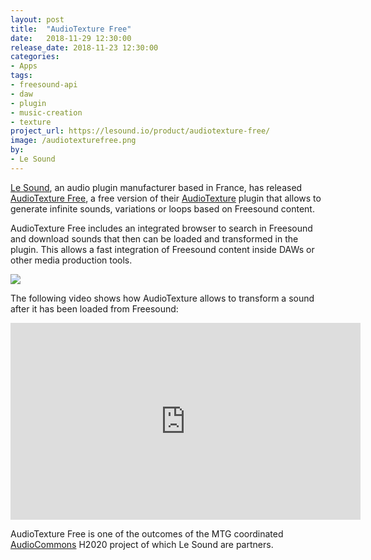 ```yaml
---
layout: post
title:  "AudioTexture Free"
date:   2018-11-29 12:30:00
release_date: 2018-11-23 12:30:00
categories: 
- Apps
tags: 
- freesound-api
- daw
- plugin
- music-creation
- texture
project_url: https://lesound.io/product/audiotexture-free/
image: /audiotexturefree.png
by: 
- Le Sound
---
```


[Le Sound](https://lesound.io), an audio plugin manufacturer based in France, has released [AudioTexture Free](https://lesound.io/product/audiotexture-free/), a free version of their [AudioTexture](https://lesound.io/product/audiotexture/) plugin that allows to generate infinite sounds, variations or loops based on Freesound content.

AudioTexture Free includes an integrated browser to search in Freesound and download sounds that then can be loaded and transformed in the plugin. This allows a fast integration of Freesound content inside DAWs or other media production tools. 

<img src="https://lesound.io/wp-content/uploads/2018/11/audiotexture_freesound_browser.jpg">

The following video shows how AudioTexture allows to transform a sound after it has been loaded from Freesound:

<iframe width="560" height="315" src="https://www.youtube.com/embed/pv1ozaJ3K2o" frameborder="0" allowfullscreen></iframe>

AudioTexture Free is one of the outcomes of the MTG coordinated [AudioCommons](http://audiocommons.org/) H2020 project of which Le Sound are partners.
